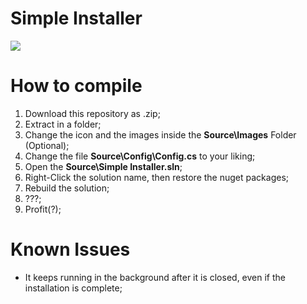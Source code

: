 # Simple Installer
![](https://i.imgur.com/eWLVZOv.png)

# How to compile
1. Download this repository as .zip;
2. Extract in a folder;
3. Change the icon and the images inside the **Source\Images** Folder (Optional);
4. Change the file **Source\Config\Config.cs** to your liking;
5. Open the **Source\Simple Installer.sln**;
6. Right-Click the solution name, then restore the nuget packages;
7. Rebuild the solution;
8. ???;
9. Profit(?);

# Known Issues
- It keeps running in the background after it is closed, even if the installation is complete;
